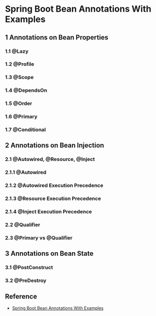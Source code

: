 # Spring Boot Bean Annotations With Examples
## 1 Annotations on Bean Properties
### 1.1 @Lazy 
### 1.2 @Profile 
### 1.3 @Scope 
### 1.4 @DependsOn
### 1.5 @Order
### 1.6 @Primary 
### 1.7 @Conditional
## 2 Annotations on Bean Injection
### 2.1 @Autowired, @Resource, @Inject
### 2.1.1 @Autowired
### 2.1.2 @Autowired Execution Precedence
### 2.1.3 @Resource Execution Precedence
### 2.1.4 @Inject Execution Precedence
### 2.2 @Qualifier 
### 2.3 @Primary vs @Qualifier
## 3 Annotations on Bean State
### 3.1 @PostConstruct
### 3.2 @PreDestroy 

## Reference
- [Spring Boot Bean Annotations With Examples](https://javatechonline.com/spring-boot-bean-annotations-with-examples/)